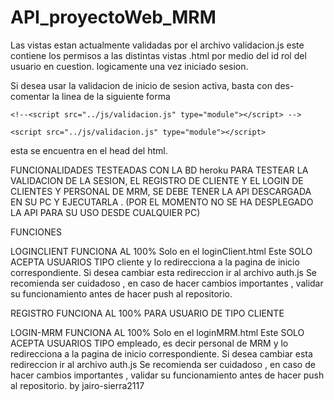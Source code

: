 # API_proyectoWeb_MRM

Las vistas estan actualmente validadas por el archivo validacion.js
este contiene los permisos a las distintas vistas .html
por medio del id rol del usuario en cuestion.
logicamente una vez iniciado sesion.

Si desea usar la validacion de inicio de sesion activa, basta con des-comentar la linea de la siguiente forma

    <!--<script src="../js/validacion.js" type="module"></script> -->

    <script src="../js/validacion.js" type="module"></script>

esta se encuentra en el head del html.

FUNCIONALIDADES TESTEADAS CON LA BD heroku
PARA TESTEAR LA VALIDACION DE LA SESION, EL REGISTRO DE CLIENTE Y EL LOGIN DE CLIENTES Y PERSONAL DE MRM, SE DEBE TENER LA API DESCARGADA EN SU PC Y EJECUTARLA .
(POR EL MOMENTO NO SE HA DESPLEGADO LA API PARA SU USO DESDE CUALQUIER PC)

FUNCIONES

LOGINCLIENT
FUNCIONA AL 100%
Solo en el loginClient.html
Este SOLO ACEPTA USUARIOS TIPO cliente y lo redirecciona a la pagina de inicio correspondiente.
Si desea cambiar esta redireccion ir al archivo auth.js
Se recomienda ser cuidadoso , en caso de hacer cambios importantes , validar su funcionamiento antes de hacer push al repositorio.

REGISTRO
FUNCIONA AL 100% PARA USUARIO DE TIPO CLIENTE

LOGIN-MRM
FUNCIONA AL 100%
Solo en el loginMRM.html
Este SOLO ACEPTA USUARIOS TIPO empleado, es decir personal de MRM y lo redirecciona a la pagina de inicio correspondiente.
Si desea cambiar esta redireccion ir al archivo auth.js
Se recomienda ser cuidadoso , en caso de hacer cambios importantes , validar su funcionamiento antes de hacer push al repositorio.
by jairo-sierra2117
